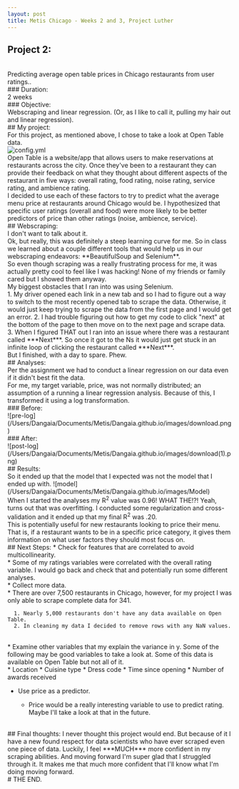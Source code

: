 ```yaml
---
layout: post
title: Metis Chicago - Weeks 2 and 3, Project Luther
---
```


## Project 2:
<br>
Predicting average open table prices in Chicago restaurants from user ratings..
<br>
### Duration:
<br>
2 weeks
<br>
### Objective:
<br>
Webscraping and linear regression. (Or, as I like to call it, pulling my hair out and linear regression).
<br>
## My project:
<br>
For this project, as mentioned above, I chose to take a look at Open Table data.
<br>
<img src= "https://www.google.com/url?sa=i&rct=j&q=&esrc=s&source=images&cd=&ved=0ahUKEwj9vr7tnM_TAhVm2IMKHSfPAcAQjRwIBw&url=https%3A%2F%2Fwww.opentable.com%2Fabout%2F&psig=AFQjCNFo4K-dEUux2C6ooyRJyIVKCWI3OQ&ust=1493746330517663" alt='config.yml'>
<br>
Open Table is a website/app that allows users to make reservations at restaurants across the city. Once they've been to a restaurant they can provide their feedback on what they thought about different aspects of the restaurant in five ways: overall rating, food rating, noise rating, service rating, and ambience rating.
<br>
I decided to use each of these factors to try to predict what the average menu price at restaurants around Chicago would be. I hypothesized that specific user ratings (overall and food) were more likely to be better predictors of price than other ratings (noise, ambience, service).
<br>
## Webscraping:
<br>
I don't want to talk about it.
<br>
Ok, but really, this was definitely a steep learning curve for me. So in class we learned about a couple different tools that would help us in our webscraping endeavors: **BeautifulSoup and Selenium**.
<br>
So even though scraping was a really frustrating process for me, it was actually pretty cool to feel like I was hacking! None of my friends or family cared but I showed them anyway.
<br>
My biggest obstacles that I ran into was using Selenium.
<br>
1. My driver opened each link in a new tab and so I had to figure out a way to switch to the most recently opened tab to scrape the data. Otherwise, it would just keep trying to scrape the data from the first page and I would get an error.
2. I had trouble figuring out how to get my code to click "next" at the bottom of the page to then move on to the next page and scrape data.
3. When I figured THAT out I ran into an issue where there was a restaurant called ***Next***. So once it got to the Ns it would just get stuck in an infinite loop of clicking the restaurant called ***Next***.

<br>
But I finished, with a day to spare. Phew.
<br>
## Analyses:
<br>
Per the assignment we had to conduct a linear regression on our data even if it didn't best fit the data.
<br>
For me, my target variable, price, was not normally distributed; an assumption of a running a linear regression analysis. Because of this, I transformed it using a log transformation.
<br>
### Before:
<br>
![pre-log](/Users/Dangaia/Documents/Metis/Dangaia.github.io/images/download.png)
<br>
### After:
<br>
![post-log](/Users/Dangaia/Documents/Metis/Dangaia.github.io/images/download(1).png)
<br>
## Results:
<br>
So it ended up that the model that I expected was not the model that I ended up with.
![model](/Users/Dangaia/Documents/Metis/Dangaia.github.io/images/Model)
<br>
When I started the analyses my R<sup>2</sup> value was 0.96! WHAT THE!?! Yeah, turns out that was overfitting. I conducted some regularization and cross-validation and it ended up that my final R<sup>2</sup> was .20.
<br>
This is potentially useful for new restaurants looking to price their menu. That is, if a restaurant wants to be in a specific price category, it gives them information on what user factors they should most focus on.
<br>
## Next Steps:
* Check for features that are correlated to avoid multicollinearity.

<br>
  * Some of my ratings variables were correlated with the overall rating variable. I would go back and check that and potentially run some different analyses.

<br>
* Collect more data.

<br>
  * There are over 7,500 restaurants in Chicago, however, for my project I was only able to scrape complete data for 341.

      1. Nearly 5,000 restaurants don't have any data available on Open Table.
      2. In cleaning my data I decided to remove rows with any NaN values.

<br>
* Examine other variables that my explain the variance in y. Some of the following may be good variables to take a look at. Some of this data is available on Open Table but not all of it.

<br>
  * Location
  * Cuisine type
  * Dress code
  * Time since opening
  * Number of awards received

* Use price as a predictor.

  * Price would be a really interesting variable to use to predict rating. Maybe I'll take a look at that in the future.
  
<br>
## Final thoughts:
I never thought this project would end. But because of it I have a new found respect for data scientists who have ever scraped even one piece of data. Luckily, I feel ***MUCH*** more confident in my scraping abilities. And moving forward I'm super glad that I struggled through it. It makes me that much more confident that I'll know what I'm doing moving forward.
<br>
# THE END.

